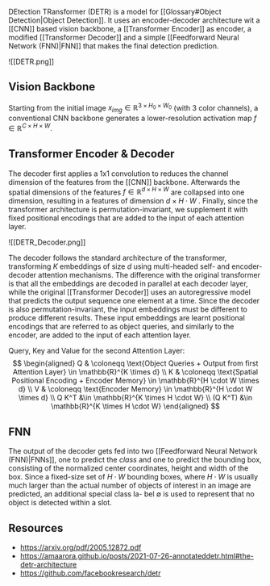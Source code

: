 
DEtection TRansformer (DETR) is a model for [[Glossary#Object Detection|Object Detection]]. It uses an encoder-decoder architecture wit a [[CNN]] based vision backbone, a [[Transformer Encoder]] as encoder, a modified [[Transformer Decoder]] and a simple [[Feedforward Neural Network (FNN)|FNN]] that makes the final detection prediction. 

![[DETR.png]]

## Vision Backbone

Starting from the initial image $x_{img} \in \mathbb{R}^{3\times H_0 \times W_0}$ (with 3 color
channels), a conventional CNN backbone generates a lower-resolution activation
map $f \in \mathbb{R}^{C\times H \times W}$.

## Transformer Encoder & Decoder

The decoder first applies a 1x1 convolution to reduces the channel dimension of the features from the [[CNN]] backbone. Afterwards the  spatial dimensions  of the features  $f \in \mathbb{R}^{d\times H \times W}$ are collapsed into one dimension, resulting in a features of dimension $d\times H \cdot W$ . Finally,  since the
transformer architecture is permutation-invariant, we supplement it with fixed
positional encodings that are added to the input of each attention layer. 

![[DETR_Decoder.png]]

The decoder follows the standard architecture of the transformer, transforming $K$ embeddings of size $d$ using multi-headed self- and encoder-decoder attention mechanisms. The difference with the original transformer is that all the embeddings are decoded in parallel at each decoder layer,
while the original [[Transformer Decoder]] uses an autoregressive model that predicts the output sequence one element at a time. Since the decoder is also permutation-invariant, the input embeddings must be different to produce different results. These input embeddings are learnt positional encodings that are referred to as object queries, and similarly to the encoder, are added to the input of each attention layer.

Query, Key and Value for the second Attention Layer:
$$
\begin{aligned}
Q & \coloneqq \text{Object Queries + Output from first Attention Layer} \in \mathbb{R}^{K \times d} \\
K & \coloneqq \text{Spatial Positional Encoding + Encoder Memory} \in \mathbb{R}^{H \cdot W \times d} \\
V & \coloneqq \text{Encoder Memory} \in \mathbb{R}^{H \cdot W \times d} \\
Q K^T &\in \mathbb{R}^{K \times H \cdot W} \\
(Q K^T) &\in \mathbb{R}^{K \times H \cdot W}
\end{aligned} 
$$

## FNN

The output of the decoder gets fed into two [[Feedforward Neural Network (FNN)|FNNs]], one to predict the *class* and one to predict the bounding box, consisting of the normalized center coordinates, height and width of the box. Since a fixed-size set of $H \cdot W$  bounding boxes, where $H \cdot W$ is usually much larger than the
actual number of objects of interest in an image are predicted, an additional special class la-
bel ∅ is used to represent that no object is detected within a slot. 

## Resources
- https://arxiv.org/pdf/2005.12872.pdf
- https://amaarora.github.io/posts/2021-07-26-annotateddetr.html#the-detr-architecture
- https://github.com/facebookresearch/detr